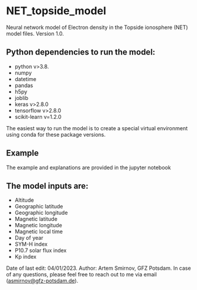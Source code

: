 # NET_topside_model
Neural network model of Electron density in the Topside ionosphere (NET) model files. Version 1.0. 

## Python dependencies to run the model:
* python v>3.8.
* numpy
* datetime
* pandas
* h5py
* joblib
* keras v>2.8.0
* tensorflow v>2.8.0
* scikit-learn v=1.2.0

 The easiest way to run the model is to create a special virtual environment using conda for these package versions.
 
## Example
The example and explanations are provided in the jupyter notebook

## The model inputs are:
* Altitude
* Geographic latitude
* Geographic longitude
* Magnetic latitude
* Magnetic longitude
* Magnetic local time
* Day of year
* SYM-H index
* P10.7 solar flux index
* Kp index

Date of last edit: 04/01/2023.
Author: Artem Smirnov, GFZ Potsdam. In case of any questions, please feel free to reach out to me via email (asmirnov@gfz-potsdam.de).
